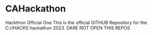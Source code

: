 # CAHackathon
Hackthon Official One 
This is the official GITHUB Repository for the C://HACKS hackathon 2023.
DARE NOT OPEN THIS REPOS
